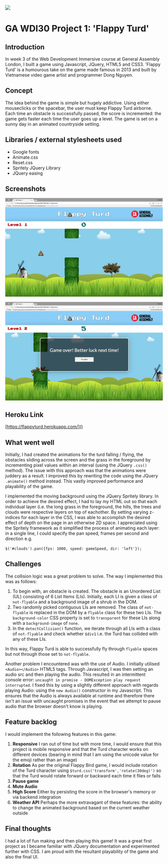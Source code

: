 ![](https://www.coindesk.com/wp-content/themes/coindesk2/images/events/consensus-2015/sponsors-and-partners/general-assembly.png)
# GA WDI30 Project 1: 'Flappy Turd'

## Introduction

In week 3 of the Web Development Immersive course at General Assembly London, I built a game using Javascript, JQuery, HTML5 and CSS3. 'Flappy Turd' is a humourous take on the game made famous in 2013 and built by Vietnamese video game artist and programmer Dong Nguyen. 

## Concept 

The idea behind the game is simple but hugely addictive. Using either mouseclicks or the spacebar, the user must keep Flappy Turd airborne. Each time an obstacle is successfully passed, the score is incremented: the game gets faster each time the user goes up a level. The game is set on a sunny day in an animated countryside setting. 

## Libraries / external stylesheets used

* Google fonts
* Animate.css
* Reset.css
* Spritely JQuery Library
* JQuery easing

## Screenshots

![Screenshot](/screenshots/screenshot)

![Screenshot2](/screenshots/Screenshot2)

## Heroku Link
[https://flappyturd.herokuapp.com/]()

## What went well

Initially, I had created the animations for the turd falling / flying, the obstacles sliding across the screen and the grass in the foreground by incrementing pixel values within an interval (using the JQuery `.css()` method). The issue with this approach was that the animations were juddery as a result. I improved this by rewriting the code using the JQuery `.animate()` method instead. This vastly improved performance and playability of the game.

I implemented the moving background using the JQuery Spritely library. In order to achieve the desired effect, I had to lay my HTML out so that each individual layer (i.e. the long grass in the foreground, the hills, the trees and clouds were respective layers on top of eachother. By setting varying z-indices for each layer in the CSS, I was able to accomplish the desired effect of depth on the page in an otherwise 2D space. I appreciated using the Spritely framework as it simplified the process of animating each layer: in a single line, I could specify the pan speed, frames per second and direction e.g.

`$('#clouds').pan({fps: 1000, speed: gameSpeed, dir: 'left'});`

## Challenges

The collision logic was a great problem to solve. The way I implemented this was as follows:

1. To begin with, an obstacle is created. The obstacle is an Unordered List (UL) consisting of 6 List Items (LIs). Initially, each LI is given a class of `not-flyable` and a background image of a shrub in the DOM.
2. Two randomly picked contiguous LIs are removed. The class of `not-flyable` is replaced in the DOM by a `flyable` class for these two LIs. The `background-color` CSS property is set to `transparent` for these LIs along with a `background-image` of `none`.
3. In the `detectCollision()` function, we iterate through all LIs with a class of `not-flyable` and check whether `$div1` i.e. the Turd has collided with any of these LIs. 

In this way, Flappy Turd is able to successfully fly through `flyable` spaces but not through those set to `not-flyable`.

Another problem I encountered was with the use of Audio. I initially utilised `<Audio></Audio>` HTML5 tags. Through Javascript, I was then setting an audio src and then playing the audio. This resulted in an intermittent console error: `uncaught in promise - DOMException play request interrupted`. I fixed this by using a slightly different approach with regards playing Audio: using the `new Audio()` constructor in my Javascript. This ensures that the Audio is always available at runtime and therefore there isn't an issue with uncaught promises in the event that we attempt to pause audio that the browser doesn't know is playing.

## Feature backlog

I would implement the following features in this game:

1. **Responsive** I ran out of time but with more time, I would ensure that this project is mobile responsive and that the Turd character works on different devices (bearing in mind that I am using the unicode value for the emoji rather than an image)
2. **Rotation** As per the original Flappy Bird game, I would include rotation of the Turd character using `$turd.css('transform','rotate(30deg)')` so that the Turd would rotate forward or backward each time it flies or falls
3. **Pause game**
4. **Mute Audio**
5. **High Score** Either by persisting the score in the browser's memory or via backend integration
6. **Weather API** Perhaps the more extravagant of these features: the ability to change the animated background based on the current weather outside

## Final thoughts

I had a lot of fun making and then playing this game! It was a great first project as I became familiar with JQuery documentation and experimented further with CSS. I am proud with the resultant playability of the game and also the final UI.


